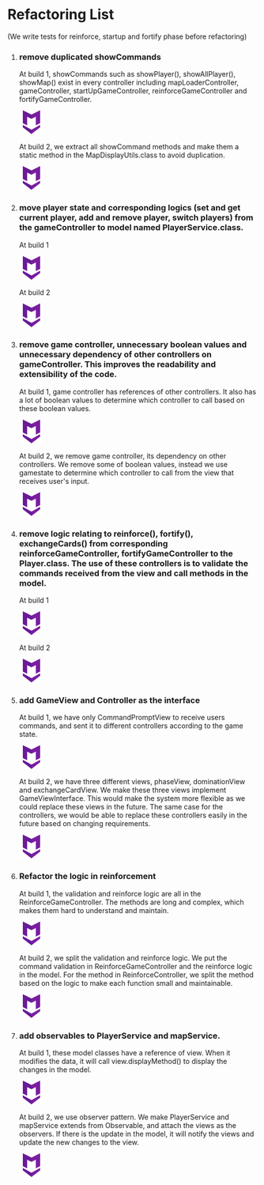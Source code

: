 # Refactoring List
(We write tests for reinforce, startup and fortify phase before refactoring)

1. ### remove duplicated showCommands   
    At build 1, showCommands such as showPlayer(), showAllPlayer(), showMap() exist in every controller including mapLoaderController, gameController, startUpGameController, reinforceGameController and fortifyGameController.

    ![alt text](https://github.com/adam-p/markdown-here/raw/master/src/common/images/icon48.png "build two")

    At build 2, we extract all showCommand methods and make them a static method in the MapDisplayUtils.class to avoid duplication. 

    ![alt text](https://github.com/adam-p/markdown-here/raw/master/src/common/images/icon48.png "build two")


2. ### move player state and corresponding logics (set and get current player, add and remove player, switch players) from the gameController to model named PlayerService.class. 

    At build 1
    
    ![alt text](https://github.com/adam-p/markdown-here/raw/master/src/common/images/icon48.png "build two")

    At build 2

    ![alt text](https://github.com/adam-p/markdown-here/raw/master/src/common/images/icon48.png "build two")


3. ### remove game controller, unnecessary boolean values and unnecessary dependency of other controllers on gameController. This improves the readability and extensibility of the code. 
    
    At build 1, game controller has references of other controllers. It also has a lot of boolean values to determine which controller to call based on these boolean values. 
    
    ![alt text](https://github.com/adam-p/markdown-here/raw/master/src/common/images/icon48.png "build two")
    
    At build 2, we remove game controller, its dependency on other controllers. We remove some of boolean values, instead we  use gamestate to determine which controller to call from the view that receives user's input. 
    
    ![alt text](https://github.com/adam-p/markdown-here/raw/master/src/common/images/icon48.png "build two")

4. ### remove logic relating to reinforce(), fortify(), exchangeCards() from corresponding reinforceGameController, fortifyGameController to the Player.class. The use of these controllers is to validate the commands received from the view and call methods in the model. 

    At build 1   

    ![alt text](https://github.com/adam-p/markdown-here/raw/master/src/common/images/icon48.png "build one")

    At build 2
    
    ![alt text](https://github.com/adam-p/markdown-here/raw/master/src/common/images/icon48.png "build one")

5.  ### add GameView and Controller as the interface
    At build 1, we have only CommandPromptView to receive users commands, and sent it to different controllers according to the game state. 

    ![alt text](https://github.com/adam-p/markdown-here/raw/master/src/common/images/icon48.png "build one")

    At build 2, we have three different views, phaseView, dominationView and exchangeCardView. We make these three views implement GameViewInterface. This would make the system more flexible as we could replace these views in the future. The same case for the controllers, we would be able to replace these controllers easily in the future based on changing requirements. 

     ![alt text](https://github.com/adam-p/markdown-here/raw/master/src/common/images/icon48.png "build one")

6. ### Refactor the logic in reinforcement
   At build 1, the validation and reinforce logic are all in the ReinforceGameController. The methods are long and complex, which makes them hard to understand and maintain.  

   ![alt text](https://github.com/adam-p/markdown-here/raw/master/src/common/images/icon48.png "build one")

    At build 2, we split the validation and reinforce logic. We put the command validation in ReinforceGameController and the reinforce logic in the model. For the method in ReinforceController, we split the method based on the logic to make each function small and maintainable. 

    ![alt text](https://github.com/adam-p/markdown-here/raw/master/src/common/images/icon48.png "build one")


7. ### add observables to PlayerService and mapService.  
   At build 1, these model classes have a reference of view. When it modifies the data, it will call view.displayMethod() to display the changes in the model. 


   ![alt text](https://github.com/adam-p/markdown-here/raw/master/src/common/images/icon48.png "build one")


    At build 2, we use observer pattern. We make PlayerService and mapService extends from Observable, and attach the views as the observers. If there is the update in the model, it will notify the views and update the new changes to the view. 

    ![alt text](https://github.com/adam-p/markdown-here/raw/master/src/common/images/icon48.png "build one")
    
    
